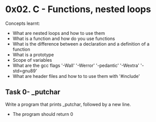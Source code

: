 # 0x02. C - Functions, nested loops
Concepts learnt:
- What are nested loops and how to use them
- What is a function and how do you use functions
- What is the difference between a declaration and a definition of a function
- What is a prototype
- Scope of variables
- What are the gcc flags '-Wall' '-Werror' '-pedantic' '-Wextra' '-std=gnu89'
- What are header files and how to to use them with '#include'
  
## Task 0- _putchar
Write a program that prints _putchar, followed by a new line.
- The program should return 0
